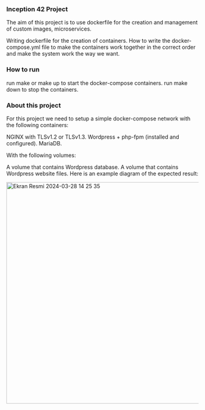 ### Inception 42 Project
The aim of this project is to use dockerfile for the creation and management of custom images, microservices.

Writing dockerfile for the creation of containers.
How to write the docker-compose.yml file to make the containers work together in the correct order and make the system work the way we want.

### How to run

run make or make up to start the docker-compose containers.
run make down to stop the containers.

### About this project

For this project we need to setup a simple docker-compose network with the following containers:

NGINX with TLSv1.2 or TLSv1.3.
Wordpress + php-fpm (installed and configured).
MariaDB.

With the following volumes:

A volume that contains Wordpress database.
A volume that contains Wordpress website files.
Here is an example diagram of the expected result: </br>

<img width="580" alt="Ekran Resmi 2024-03-28 14 25 35" src="https://github.com/Ifmai/inception-docker/assets/94466351/cc13261e-9693-44ee-a95d-3074bb08266b">
